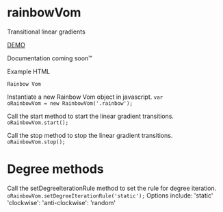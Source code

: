 # rainbowVom
Transitional linear gradients

<a href="http://shannanigans.github.io/rainbowVom/">DEMO</a>

Documentation coming soon&#x2122;

  Example HTML
  <code><div class="rainbow">Rainbow Vom</div></code>

  Instantiate a new Rainbow Vom object in javascript.
  <code>var oRainbowVom = new RainbowVom('.rainbow');</code>
  
  Call the start method to start the linear gradient transitions.
  <code>oRainbowVom.start();</code>
  
  Call the stop method to stop the linear gradient transitions.
  <code>oRainbowVom.stop();</code>

# Degree methods
  Call the setDegreeIterationRule method to set the rule for degree iteration.
  <code>oRainbowVom.setDegreeIterationRule('static');</code>
  Options include:
  'static'
  'clockwise':
  'anti-clockwise':
  'random'
  
  
